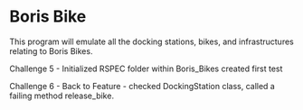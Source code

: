 # Boris Bike

This program will emulate all the docking stations, bikes, and infrastructures relating to Boris Bikes.

Challenge 5 - Initialized RSPEC folder within Boris_Bikes created first test

Challenge 6 - Back to Feature - checked DockingStation class, called a failing
method release_bike.
